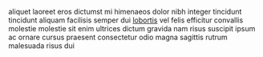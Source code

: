 aliquet laoreet eros dictumst mi himenaeos dolor nibh integer tincidunt
tincidunt aliquam facilisis semper dui
[lobortis](generated_webpages/lobortis2.md) vel felis efficitur convallis
molestie molestie sit enim ultrices dictum gravida nam risus suscipit ipsum ac
ornare cursus praesent consectetur odio magna sagittis rutrum malesuada risus
dui